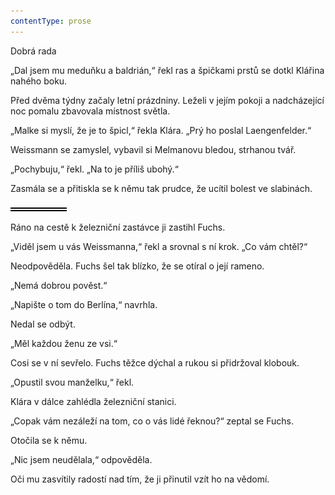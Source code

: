 ```yaml
---
contentType: prose
---
```


<section>

Dobrá rada

„Dal jsem mu meduňku a baldrián,“ řekl ras a špičkami prstů se dotkl Klářina nahého boku.

Před dvěma týdny začaly letní prázdniny. Leželi v jejím pokoji a nadcházející noc pomalu zbavovala místnost světla.

„Malke si myslí, že je to špicl,“ řekla Klára. „Prý ho poslal Laengenfelder.“

Weissmann se zamyslel, vybavil si Melmanovu bledou, strhanou tvář.

„Pochybuju,“ řekl. „Na to je příliš ubohý.“

Zasmála se a přitiskla se k němu tak prudce, že ucítil bolest ve slabinách.

![divider.png](./resources/divider_opt.png)

Ráno na cestě k železniční zastávce ji zastihl Fuchs.

„Viděl jsem u vás Weissmanna,“ řekl a srovnal s ní krok. „Co vám chtěl?“

Neodpověděla. Fuchs šel tak blízko, že se otíral o její rameno.

„Nemá dobrou pověst.“

„Napište o tom do Berlína,“ navrhla.

Nedal se odbýt.

„Měl každou ženu ze vsi.“

Cosi se v ní sevřelo. Fuchs těžce dýchal a rukou si přidržoval klobouk.

„Opustil svou manželku,“ řekl.

Klára v dálce zahlédla železniční stanici.

„Copak vám nezáleží na tom, co o vás lidé řeknou?“ zeptal se Fuchs.

Otočila se k němu.

„Nic jsem neudělala,“ odpověděla.

Oči mu zasvítily radostí nad tím, že ji přinutil vzít ho na vědomí.

</section>
